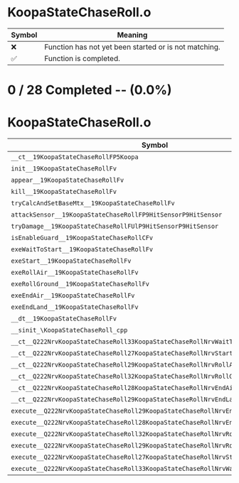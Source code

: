 # KoopaStateChaseRoll.o
| Symbol | Meaning 
| ------------- | ------------- 
| :x: | Function has not yet been started or is not matching. 
| :white_check_mark: | Function is completed. 


# 0 / 28 Completed -- (0.0%)
# KoopaStateChaseRoll.o
| Symbol | Decompiled? |
| ------------- | ------------- |
| `__ct__19KoopaStateChaseRollFP5Koopa` | :x: |
| `init__19KoopaStateChaseRollFv` | :x: |
| `appear__19KoopaStateChaseRollFv` | :x: |
| `kill__19KoopaStateChaseRollFv` | :x: |
| `tryCalcAndSetBaseMtx__19KoopaStateChaseRollFv` | :x: |
| `attackSensor__19KoopaStateChaseRollFP9HitSensorP9HitSensor` | :x: |
| `tryDamage__19KoopaStateChaseRollFUlP9HitSensorP9HitSensor` | :x: |
| `isEnableGuard__19KoopaStateChaseRollCFv` | :x: |
| `exeWaitToStart__19KoopaStateChaseRollFv` | :x: |
| `exeStart__19KoopaStateChaseRollFv` | :x: |
| `exeRollAir__19KoopaStateChaseRollFv` | :x: |
| `exeRollGround__19KoopaStateChaseRollFv` | :x: |
| `exeEndAir__19KoopaStateChaseRollFv` | :x: |
| `exeEndLand__19KoopaStateChaseRollFv` | :x: |
| `__dt__19KoopaStateChaseRollFv` | :x: |
| `__sinit_\KoopaStateChaseRoll_cpp` | :x: |
| `__ct__Q222NrvKoopaStateChaseRoll33KoopaStateChaseRollNrvWaitToStartFv` | :x: |
| `__ct__Q222NrvKoopaStateChaseRoll27KoopaStateChaseRollNrvStartFv` | :x: |
| `__ct__Q222NrvKoopaStateChaseRoll29KoopaStateChaseRollNrvRollAirFv` | :x: |
| `__ct__Q222NrvKoopaStateChaseRoll32KoopaStateChaseRollNrvRollGroundFv` | :x: |
| `__ct__Q222NrvKoopaStateChaseRoll28KoopaStateChaseRollNrvEndAirFv` | :x: |
| `__ct__Q222NrvKoopaStateChaseRoll29KoopaStateChaseRollNrvEndLandFv` | :x: |
| `execute__Q222NrvKoopaStateChaseRoll29KoopaStateChaseRollNrvEndLandCFP5Spine` | :x: |
| `execute__Q222NrvKoopaStateChaseRoll28KoopaStateChaseRollNrvEndAirCFP5Spine` | :x: |
| `execute__Q222NrvKoopaStateChaseRoll32KoopaStateChaseRollNrvRollGroundCFP5Spine` | :x: |
| `execute__Q222NrvKoopaStateChaseRoll29KoopaStateChaseRollNrvRollAirCFP5Spine` | :x: |
| `execute__Q222NrvKoopaStateChaseRoll27KoopaStateChaseRollNrvStartCFP5Spine` | :x: |
| `execute__Q222NrvKoopaStateChaseRoll33KoopaStateChaseRollNrvWaitToStartCFP5Spine` | :x: |
